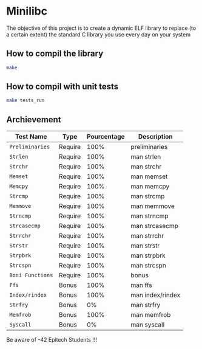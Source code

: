 # Minilibc

The objective of this project is to create a dynamic ELF library to replace (to a certain extent) the
standard C library you use every day on your system

## How to compil the library

```bash
make
```

## How to compil with unit tests

```bash
make tests_run
```

## Archievement

| Test Name        | Type    | Pourcentage | Description      |
|------------------|---------|-------------|------------------|
| `Preliminaries`  | Require | 100%        | preliminaries    |
| `Strlen`         | Require | 100%        | man strlen       |
| `Strchr`         | Require | 100%        | man strchr       |
| `Memset`         | Require | 100%        | man memset       |
| `Memcpy`         | Require | 100%        | man memcpy       |
| `Strcmp`         | Require | 100%        | man strcmp       |
| `Memmove`        | Require | 100%        | man memmove      |
| `Strncmp`        | Require | 100%        | man strncmp      |
| `Strcasecmp`     | Require | 100%        | man strcasecmp   |
| `Strrchr`        | Require | 100%        | man strrchr      |
| `Strstr`         | Require | 100%        | man strstr       |
| `Strpbrk`        | Require | 100%        | man strpbrk      |
| `Strcspn`        | Require | 100%        | man strcspn      |
| `Boni Functions` | Require | 100%        | bonus            |
| `Ffs`            | Bonus   | 100%        | man ffs          |
| `Index/rindex`   | Bonus   | 100%        | man index/rindex |
| `Strfry`         | Bonus   | 0%          | man strfry       |
| `Memfrob`        | Bonus   | 100%        | man memfrob      |
| `Syscall`        | Bonus   | 0%          | man syscall      |

Be aware of -42 Epitech Students !!!
